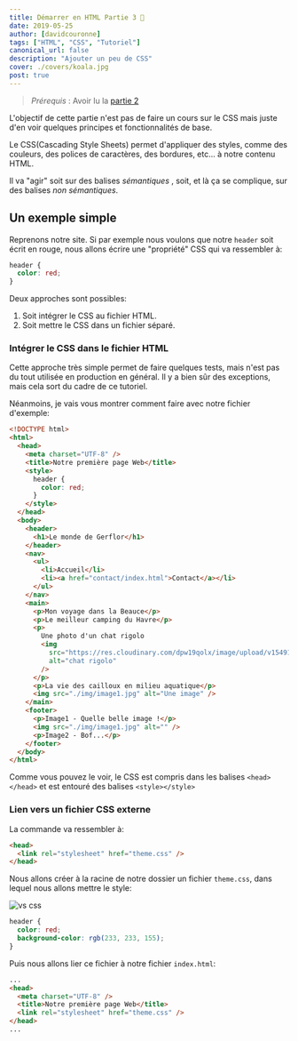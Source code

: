 ```yaml
---
title: Démarrer en HTML Partie 3 🎉
date: 2019-05-25
author: [davidcouronne]
tags: ["HTML", "CSS", "Tutoriel"]
canonical_url: false
description: "Ajouter un peu de CSS"
cover: ./covers/koala.jpg
post: true
---
```


> _Prérequis_ : Avoir lu la [partie 2](/demarrer-en-html-partie-2)

L'objectif de cette partie n'est pas de faire un cours sur le CSS mais juste d'en voir quelques principes et fonctionnalités de base.

Le CSS(Cascading Style Sheets) permet d'appliquer des styles, comme des couleurs, des polices de caractères, des bordures, etc... à notre contenu HTML.

Il va "agir" soit sur des balises _sémantiques_ , soit, et là ça se complique, sur des balises _non sémantiques_.

## Un exemple simple

Reprenons notre site. Si par exemple nous voulons que notre `header` soit écrit en rouge, nous allons écrire une "propriété" CSS qui va ressembler à:

```css
header {
  color: red;
}
```

Deux approches sont possibles:

1. Soit intégrer le CSS au fichier HTML.
2. Soit mettre le CSS dans un fichier séparé.

### Intégrer le CSS dans le fichier HTML

Cette approche très simple permet de faire quelques tests, mais n'est pas du tout utilisée en production en général. Il y a bien sûr des exceptions, mais cela sort du cadre de ce tutoriel.

Néanmoins, je vais vous montrer comment faire avec notre fichier d'exemple:

```html
<!DOCTYPE html>
<html>
  <head>
    <meta charset="UTF-8" />
    <title>Notre première page Web</title>
    <style>
      header {
        color: red;
      }
    </style>
  </head>
  <body>
    <header>
      <h1>Le monde de Gerflor</h1>
    </header>
    <nav>
      <ul>
        <li>Accueil</li>
        <li><a href="contact/index.html">Contact</a></li>
      </ul>
    </nav>
    <main>
      <p>Mon voyage dans la Beauce</p>
      <p>Le meilleur camping du Havre</p>
      <p>
        Une photo d'un chat rigolo
        <img
          src="https://res.cloudinary.com/dpw19qolx/image/upload/v1549194479/samples/animals/kitten-playing.gif"
          alt="chat rigolo"
        />
      </p>
      <p>La vie des cailloux en milieu aquatique</p>
      <img src="./img/image1.jpg" alt="Une image" />
    </main>
    <footer>
      <p>Image1 - Quelle belle image !</p>
      <img src="./img/image1.jpg" alt="" />
      <p>Image2 - Bof...</p>
    </footer>
  </body>
</html>
```

Comme vous pouvez le voir, le CSS est compris dans les balises `<head></head>` et est entouré des balises `<style></style>`

### Lien vers un fichier CSS externe

La commande va ressembler à:

```html
<head>
  <link rel="stylesheet" href="theme.css" />
</head>
```

Nous allons créer à la racine de notre dossier un fichier `theme.css`, dans lequel nous allons mettre le style:

![vs css](./images/vscode-css.gif)

```css
header {
  color: red;
  background-color: rgb(233, 233, 155);
}
```

Puis nous allons lier ce fichier à notre fichier `index.html`:

```html
...
<head>
  <meta charset="UTF-8" />
  <title>Notre première page Web</title>
  <link rel="stylesheet" href="theme.css" />
</head>
...
```
